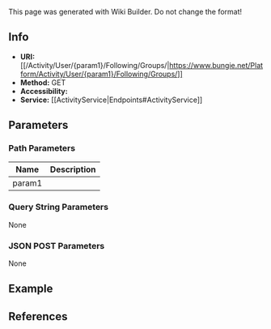 <span class="wiki-builder">This page was generated with Wiki Builder. Do not change the format!</span>

## Info

* **URI:** [[/Activity/User/{param1}/Following/Groups/|https://www.bungie.net/Platform/Activity/User/{param1}/Following/Groups/]]
* **Method:** GET
* **Accessibility:** 
* **Service:** [[ActivityService|Endpoints#ActivityService]]

## Parameters
### Path Parameters
Name | Description
---- | -----------
param1 | 

### Query String Parameters
None

### JSON POST Parameters
None

## Example


## References
